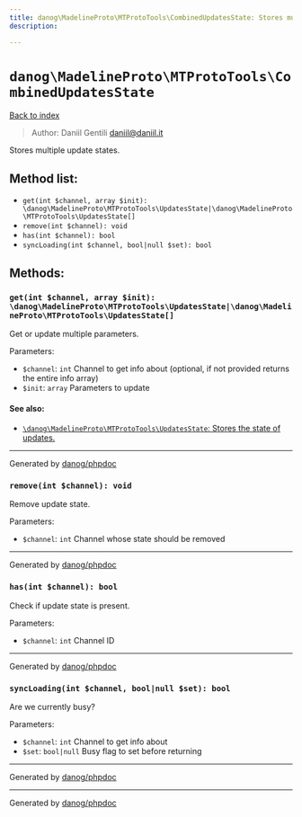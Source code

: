 ```yaml
---
title: danog\MadelineProto\MTProtoTools\CombinedUpdatesState: Stores multiple update states.
description: 

---
```

# `danog\MadelineProto\MTProtoTools\CombinedUpdatesState`
[Back to index](../../../index.md)

> Author: Daniil Gentili <daniil@daniil.it>  
  

Stores multiple update states.  




## Method list:
* `get(int $channel, array $init): \danog\MadelineProto\MTProtoTools\UpdatesState|\danog\MadelineProto\MTProtoTools\UpdatesState[]`
* `remove(int $channel): void`
* `has(int $channel): bool`
* `syncLoading(int $channel, bool|null $set): bool`

## Methods:
### `get(int $channel, array $init): \danog\MadelineProto\MTProtoTools\UpdatesState|\danog\MadelineProto\MTProtoTools\UpdatesState[]`

Get or update multiple parameters.


Parameters:
* `$channel`: `int` Channel to get info about (optional, if not provided returns the entire info array)  
* `$init`: `array` Parameters to update  


#### See also: 
* [`\danog\MadelineProto\MTProtoTools\UpdatesState`: Stores the state of updates.](./UpdatesState.md)



---
Generated by [danog/phpdoc](https://phpdoc.daniil.it)

### `remove(int $channel): void`

Remove update state.


Parameters:
* `$channel`: `int` Channel whose state should be removed  


---
Generated by [danog/phpdoc](https://phpdoc.daniil.it)

### `has(int $channel): bool`

Check if update state is present.


Parameters:
* `$channel`: `int` Channel ID  


---
Generated by [danog/phpdoc](https://phpdoc.daniil.it)

### `syncLoading(int $channel, bool|null $set): bool`

Are we currently busy?


Parameters:
* `$channel`: `int` Channel to get info about  
* `$set`: `bool|null` Busy flag to set before returning  


---
Generated by [danog/phpdoc](https://phpdoc.daniil.it)

---
Generated by [danog/phpdoc](https://phpdoc.daniil.it)
